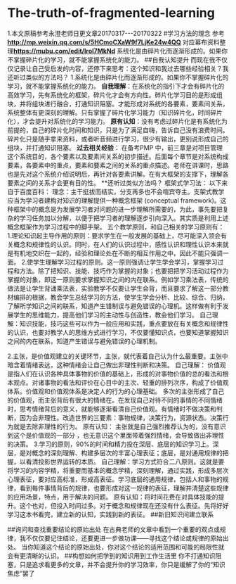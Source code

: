 # The-truth-of-fragmented-learning
1.本文原稿参考永澄老师日更文章20170317---20170322
#学习方法的理念
参考**http://mp.weixin.qq.com/s/5HCmoCXaW9f7LjKe24w4QQ**
对应幕布资料整理**https://mubu.com/edit/lrol7MkNd**
系统化是由碎片化而逐渐形成的。如果你不掌握碎片化的学习，就不能掌握系统化的能力。
##自我认知提升
而现在我不仅仅记录让自己受启发的内容，还停下来思考：这个知识和我过去哪些经验相关？我还听过类似的方法吗？
1.系统化是由碎片化而逐渐形成的。如果你不掌握碎片化的学习，就不能掌握系统化的能力。
**自我理解**：在系统化的指引下才会有碎片化的高效学习，先有系统化的框架，碎片化才会有方向性。碎片化学习目的是形成组块，并将组块进行融合，打通知识阻塞。才能形成对系统的各要素，要素间关系，系统整体有更深刻的理解。只有掌握了碎片化学习能力（知识碎片化，时间碎片化），才会提升对系统化的学习能力。
**原有认知**：没有考虑过碎片化是有系统化为前提的，自己的碎片化时间和知识，只是为了满足自嗨，告诉自己没有浪费时间。碎片化只是随手拿来资料，或者听音频进行学习，很少有输出，更别说形成自己的组块，并打通知识阻塞。
**过去相关经验**：
在备考PMP 中，前三章是对项目管理这个系统目的，各个要素以及要素间关系的初步描述。后面每个章节是对系统构成要素，各要素中的重点，要素和要素之间的关系的重点描述。老师在讲课时，思路也是先对这个系统介绍说明后，再针对各要素讲解。在有大框架的支撑下，理解各要素之间的关系才会更有目的性。
**还听过类似方法吗？
框架式学习法：
以下来自于百度百科：
理念：主干挺拔而结实，分支再多也不会喧宾夺主。支架式教学应当为学习者建构对知识的理解提供一种概念框架 (conceptual framework)。这种框架中的概念是为发展学习者对问题的进一步理解所需要的，为此，事先要把复杂的学习任务加以分解，以便于把学习者的理解逐步引向深入。其实质是利用上述概念框架作为学习过程中的脚手架。
五个教学原则，和自己相关的学习原则有：
1.理论知识起主导作用的原则：要求学生在一般发展的基础上，尽可能深入领会有关概念和规律性的认识。同时，在人们的认识过程中，感性认识和理性认识本来就是有机地交织在一起的，经验和理论处在不断的相互作用之中，因此不能只强调一面。
2.使学生理解学习过程的原则。这一原则强调让学生学会学习，掌握学习过程和方法。除了把知识、技能、技巧作为掌握的对象；也要把把学习活动过程作为掌握的对象，即这一原则要求掌握知识之间的内在联系。例如学习乘法表，传统的做法是让学生背诵乘法表，实验教学不仅要让学生会背，而且要求了解这一部分教材编排的根据，教会学生总结学习的方法，使学生学会分析、比较、综合、归纳，了解所学知识之间的联系，知道产生错制误与避免错误的心理机。这样做有利于发展学生的思维能力，提高他们学习的主动性与创造性，教会他们学习。
自己理解：知识技能，技巧这些可以作为一般应用和实践，重点要放在有关概念和规律性的认识，也要对教学人的思维方式进行学习，不仅要懂知识点，也要知道掌握知识之间的内在联系，知道产生错误与避免错误的心理机制。

2.主张，是价值观建立的关键环节，主张，就代表着自己认为什么最重要。主张中暗含着情绪表达，这种情绪会让自己做出非理性判断和决策。
自己理解：
价值观是指人们在认识各种具体事物的价值的基础上，形成的对事物价值的总的看法和根本观点。对诸事物的看法和评价在心目中的主次、轻重的排列次序，构成了价值观体系。价值观和价值观体系是决定人的行为的心理基础。
多次的主张形成了自己的价值观，而主张背后有很大的情绪在。在发现自己对待不同的事情的不同情绪时，思考情绪背后的意义，就能够逐渐看清自己价值观。有情绪时不做决策和判断，因为会非理性。改造世界的三要素：事物规律，决策行为，资源状态。决策行为就是去除非理性的行为。
原有认知：
主张就是自己强烈推荐认为的，没有意识到这个是价值观的一部分 ，也无意识这个里面带着强烈情绪，会导致做出非理性的决策。
3.学习的原则，90%的时间和精力投在深层、底层的知识学习上。深层，是对概念的深刻理解、构建多层次的丰富心理表征；底层，是对通用规律的把握，以看清投影世界运转的本质。
自己理解：学习方式符合二八原则。这就是要将学习的内容学精，将重要而基本的概念学精，深刻理解，通过实践，形成多层次心理表征，要对应高标准，形成高表征。学习底层的通用规律，包括人和事物的规律，看到每件事情背后的规律，也要形成对这一规律的表征，理解并清楚这些规律的应用场景，特点，用于解决的问题。
原有认知：将时间花费在对具体技能的提升。这个也对，但投入时间过多。对于概念和规律现在还没有什么表征。先将好好学习这本书看完，建立新的认知，实践到新的表征。 
##新旧知识间建立联系

##询问和查找重要结论的原始出处
在古典老师的文章中看到一个重要的观点或规律，我不仅仅要记住结论，还要更进一步做功课——寻找这个结论或规律的原始出处。
当你知道这个结论的原始出处，你对这个结论的适用范围和可能的局限性就会有更清晰的认识。
##构想如何把学到的知识用到工作生活里
你不打通知识阻塞，只是追求看更多的文章，并不会提升你的学习效率，你只是缓解了你的“知识焦虑”罢了